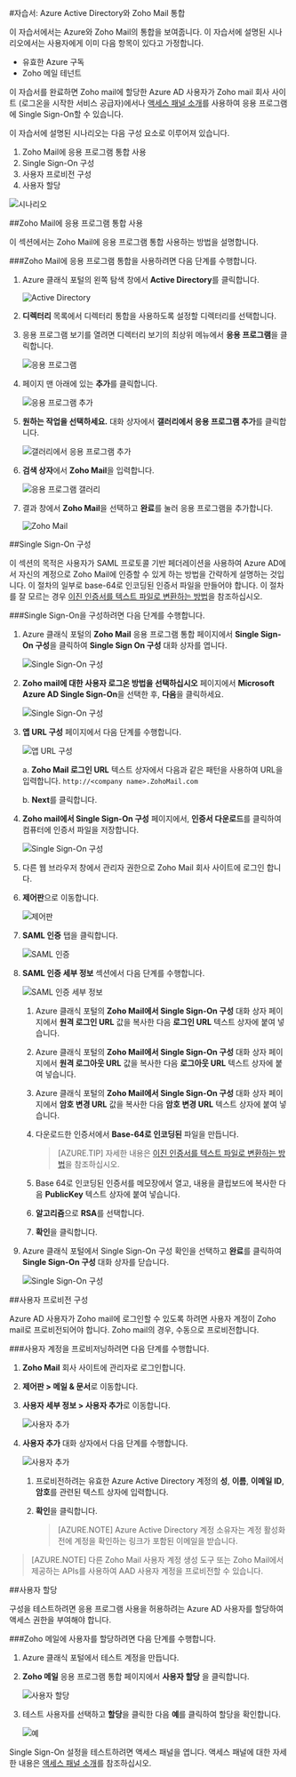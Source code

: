 <properties 
    pageTitle="자습서: Azure Active Directory와 Zoho Mail 통합 | Microsoft Azure" 
    description="Azure Active Directory에서 Zoho Mail을 사용하여 Single Sign-On, 자동화된 프로비전 등을 사용하도록 설정하는 방법을 알아봅니다." 
    services="active-directory" 
    authors="jeevansd"  
    documentationCenter="na" 
    manager="femila"/>
<tags 
    ms.service="active-directory" 
    ms.devlang="na" 
    ms.topic="article" 
    ms.tgt_pltfrm="na" 
    ms.workload="identity" 
    ms.date="09/09/2016" 
    ms.author="markvi" />

#자습서: Azure Active Directory와 Zoho Mail 통합
  
이 자습서에서는 Azure와 Zoho Mail의 통합을 보여줍니다. 이 자습서에 설명된 시나리오에서는 사용자에게 이미 다음 항목이 있다고 가정합니다.

-   유효한 Azure 구독
-   Zoho 메일 테넌트
  
이 자습서를 완료하면 Zoho mail에 할당한 Azure AD 사용자가 Zoho mail 회사 사이트 (로그온을 시작한 서비스 공급자)에서나 [액세스 패널 소개](active-directory-saas-access-panel-introduction.md)를 사용하여 응용 프로그램에 Single Sign-On할 수 있습니다.
  
이 자습서에 설명된 시나리오는 다음 구성 요소로 이루어져 있습니다.

1.  Zoho Mail에 응용 프로그램 통합 사용
2.  Single Sign-On 구성
3.  사용자 프로비전 구성
4.  사용자 할당

![시나리오](./media/active-directory-saas-zoho-mail-tutorial/IC789600.png "시나리오")

##Zoho Mail에 응용 프로그램 통합 사용
  
이 섹션에서는 Zoho Mail에 응용 프로그램 통합 사용하는 방법을 설명합니다.

###Zoho Mail에 응용 프로그램 통합을 사용하려면 다음 단계를 수행합니다.

1.  Azure 클래식 포털의 왼쪽 탐색 창에서 **Active Directory**를 클릭합니다.

    ![Active Directory](./media/active-directory-saas-zoho-mail-tutorial/IC700993.png "Active Directory")

2.  **디렉터리** 목록에서 디렉터리 통합을 사용하도록 설정할 디렉터리를 선택합니다.

3.  응용 프로그램 보기를 열려면 디렉터리 보기의 최상위 메뉴에서 **응용 프로그램**을 클릭합니다.

    ![응용 프로그램](./media/active-directory-saas-zoho-mail-tutorial/IC700994.png "응용 프로그램")

4.  페이지 맨 아래에 있는 **추가**를 클릭합니다.

    ![응용 프로그램 추가](./media/active-directory-saas-zoho-mail-tutorial/IC749321.png "응용 프로그램 추가")

5.  **원하는 작업을 선택하세요.** 대화 상자에서 **갤러리에서 응용 프로그램 추가**를 클릭합니다.

    ![갤러리에서 응용 프로그램 추가](./media/active-directory-saas-zoho-mail-tutorial/IC749322.png "갤러리에서 응용 프로그램 추가")

6.  **검색 상자**에서 **Zoho Mail**을 입력합니다.

    ![응용 프로그램 갤러리](./media/active-directory-saas-zoho-mail-tutorial/IC789601.png "응용 프로그램 갤러리")

7.  결과 창에서 **Zoho Mail**을 선택하고 **완료**를 눌러 응용 프로그램을 추가합니다.

    ![Zoho Mail](./media/active-directory-saas-zoho-mail-tutorial/IC789602.png "Zoho Mail")

##Single Sign-On 구성
  
이 섹션의 목적은 사용자가 SAML 프로토콜 기반 페더레이션을 사용하여 Azure AD에서 자신의 계정으로 Zoho Mail에 인증할 수 있게 하는 방법을 간략하게 설명하는 것입니다. 이 절차의 일부로 base-64로 인코딩된 인증서 파일을 만들어야 합니다. 이 절차를 잘 모르는 경우 [이진 인증서를 텍스트 파일로 변환하는 방법](http://youtu.be/PlgrzUZ-Y1o)을 참조하십시오.

###Single Sign-On을 구성하려면 다음 단계를 수행합니다.

1.  Azure 클래식 포털의 **Zoho Mail** 응용 프로그램 통합 페이지에서 **Single Sign-On 구성**을 클릭하여 **Single Sign On 구성** 대화 상자를 엽니다.

    ![Single Sign-On 구성](./media/active-directory-saas-zoho-mail-tutorial/IC789603.png "Single Sign-On 구성")

2.  **Zoho mail에 대한 사용자 로그온 방법을 선택하십시오** 페이지에서 **Microsoft Azure AD Single Sign-On**을 선택한 후, **다음**을 클릭하세요.

    ![Single Sign-On 구성](./media/active-directory-saas-zoho-mail-tutorial/IC789604.png "Single Sign-On 구성")

3.  **앱 URL 구성** 페이지에서 다음 단계를 수행합니다.

    ![앱 URL 구성](./media/active-directory-saas-zoho-mail-tutorial/IC789605.png "앱 URL 구성")

	a. **Zoho Mail 로그인 URL** 텍스트 상자에서 다음과 같은 패턴을 사용하여 URL을 입력합니다. `http://<company name>.ZohoMail.com`

	b. **Next**를 클릭합니다.


4.  **Zoho mail에서 Single Sign-On 구성** 페이지에서, **인증서 다운로드**를 클릭하여 컴퓨터에 인증서 파일을 저장합니다.

    ![Single Sign-On 구성](./media/active-directory-saas-zoho-mail-tutorial/IC789606.png "Single Sign-On 구성")

5.  다른 웹 브라우저 창에서 관리자 권한으로 Zoho Mail 회사 사이트에 로그인 합니다.

6.  **제어판**으로 이동합니다.

    ![제어판](./media/active-directory-saas-zoho-mail-tutorial/IC789607.png "제어판")

7.  **SAML 인증** 탭을 클릭합니다.

    ![SAML 인증](./media/active-directory-saas-zoho-mail-tutorial/IC789608.png "SAML 인증")

8.  **SAML 인증 세부 정보** 섹션에서 다음 단계를 수행합니다.

    ![SAML 인증 세부 정보](./media/active-directory-saas-zoho-mail-tutorial/IC789609.png "SAML 인증 세부 정보")

    1.  Azure 클래식 포털의 **Zoho Mail에서 Single Sign-On 구성** 대화 상자 페이지에서 **원격 로그인 URL** 값을 복사한 다음 **로그인 URL** 텍스트 상자에 붙여 넣습니다.
    2.  Azure 클래식 포털의 **Zoho Mail에서 Single Sign-On 구성** 대화 상자 페이지에서 **원격 로그아웃 URL** 값을 복사한 다음 **로그아웃 URL** 텍스트 상자에 붙여 넣습니다.
    3.  Azure 클래식 포털의 **Zoho Mail에서 Single Sign-On 구성** 대화 상자 페이지에서 **암호 변경 URL** 값을 복사한 다음 **암호 변경 URL** 텍스트 상자에 붙여 넣습니다.
    4.  다운로드한 인증서에서 **Base-64로 인코딩된** 파일을 만듭니다.

        >[AZURE.TIP] 자세한 내용은 [이진 인증서를 텍스트 파일로 변환하는 방법](http://youtu.be/PlgrzUZ-Y1o)을 참조하십시오.

    5.  Base 64로 인코딩된 인증서를 메모장에서 열고, 내용을 클립보드에 복사한 다음 **PublicKey** 텍스트 상자에 붙여 넣습니다.
    6.  **알고리즘**으로 **RSA**를 선택합니다.
    7.  **확인**을 클릭합니다.

9.  Azure 클래식 포털에서 Single Sign-On 구성 확인을 선택하고 **완료**를 클릭하여 **Single Sign-On 구성** 대화 상자를 닫습니다.

    ![Single Sign-On 구성](./media/active-directory-saas-zoho-mail-tutorial/IC789610.png "Single Sign-On 구성")

##사용자 프로비전 구성
  
Azure AD 사용자가 Zoho mail에 로그인할 수 있도록 하려면 사용자 계정이 Zoho mail로 프로비전되어야 합니다. Zoho mail의 경우, 수동으로 프로비전합니다.

###사용자 계정을 프로비저닝하려면 다음 단계를 수행합니다.

1.  **Zoho Mail** 회사 사이트에 관리자로 로그인합니다.

2.  **제어판 > 메일 & 문서**로 이동합니다.

3.  **사용자 세부 정보 > 사용자 추가**로 이동합니다.

    ![사용자 추가](./media/active-directory-saas-zoho-mail-tutorial/IC789611.png "사용자 추가")

4.  **사용자 추가** 대화 상자에서 다음 단계를 수행합니다.

    ![사용자 추가](./media/active-directory-saas-zoho-mail-tutorial/IC789612.png "사용자 추가")

    1.  프로비전하려는 유효한 Azure Active Directory 계정의 **성**, **이름**, **이메일 ID**, **암호**를 관련된 텍스트 상자에 입력합니다.
    2.  **확인**을 클릭합니다.

        >[AZURE.NOTE] Azure Active Directory 계정 소유자는 계정 활성화 전에 계정을 확인하는 링크가 포함된 이메일을 받습니다.

>[AZURE.NOTE] 다른 Zoho Mail 사용자 계정 생성 도구 또는 Zoho Mail에서 제공하는 APIs를 사용하여 AAD 사용자 계정을 프로비전할 수 있습니다.

##사용자 할당
  
구성을 테스트하려면 응용 프로그램 사용을 허용하려는 Azure AD 사용자를 할당하여 액세스 권한을 부여해야 합니다.

###Zoho 메일에 사용자를 할당하려면 다음 단계를 수행합니다.

1.  Azure 클래식 포털에서 테스트 계정을 만듭니다.

2.  **Zoho 메일** 응용 프로그램 통합 페이지에서 **사용자 할당** 을 클릭합니다.

    ![사용자 할당](./media/active-directory-saas-zoho-mail-tutorial/IC789613.png "사용자 할당")

3.  테스트 사용자를 선택하고 **할당**을 클릭한 다음 **예**를 클릭하여 할당을 확인합니다.

    ![예](./media/active-directory-saas-zoho-mail-tutorial/IC767830.png "예")
  
Single Sign-On 설정을 테스트하려면 액세스 패널을 엽니다. 액세스 패널에 대한 자세한 내용은 [액세스 패널 소개](active-directory-saas-access-panel-introduction.md)를 참조하십시오.

<!---HONumber=AcomDC_0914_2016-->